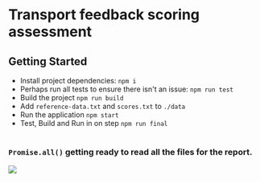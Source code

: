 # Transport feedback scoring assessment

## Getting Started

- Install project dependencies: `npm i`
- Perhaps run all tests to ensure there isn't an issue: `npm run test`
- Build the project `npm run build`
- Add `reference-data.txt` and `scores.txt` to `./data`
- Run the application `npm start`
- Test, Build and Run in on step `npm run final`

#

### `Promise.all()` getting ready to read all the files for the report.

![](https://media.giphy.com/media/l4FGpPki5v2Bcd6Ss/giphy-downsized.gif)
